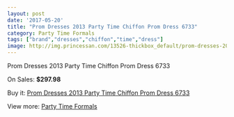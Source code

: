 ```yaml
---
layout: post
date: '2017-05-20'
title: "Prom Dresses 2013 Party Time Chiffon Prom Dress 6733"
category: Party Time Formals
tags: ["brand","dresses","chiffon","time","dress"]
image: http://img.princessan.com/13526-thickbox_default/prom-dresses-2013-party-time-chiffon-prom-dress-6733.jpg
---
```

Prom Dresses 2013 Party Time Chiffon Prom Dress 6733

On Sales: **$297.98**
<a href="https://www.princessan.com/en/party-time-formals/6367-prom-dresses-2013-party-time-chiffon-prom-dress-6733.html"><amp-img layout="responsive" width="600" height="600" src="//img.princessan.com/13526-thickbox_default/prom-dresses-2013-party-time-chiffon-prom-dress-6733.jpg" alt="Prom Dresses 2013 Party Time Chiffon Prom Dress 6733 0" /></a>
<a href="https://www.princessan.com/en/party-time-formals/6367-prom-dresses-2013-party-time-chiffon-prom-dress-6733.html"><amp-img layout="responsive" width="600" height="600" src="//img.princessan.com/13527-thickbox_default/prom-dresses-2013-party-time-chiffon-prom-dress-6733.jpg" alt="Prom Dresses 2013 Party Time Chiffon Prom Dress 6733 1" /></a>

Buy it: [Prom Dresses 2013 Party Time Chiffon Prom Dress 6733](https://www.princessan.com/en/party-time-formals/6367-prom-dresses-2013-party-time-chiffon-prom-dress-6733.html "Prom Dresses 2013 Party Time Chiffon Prom Dress 6733")

View more: [Party Time Formals](https://www.princessan.com/en/51-party-time-formals "Party Time Formals")